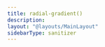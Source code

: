 ```yaml
---
title: radial-gradient()
description:
layout: "@layouts/MainLayout"
sidebarType: sanitizer
---
```



